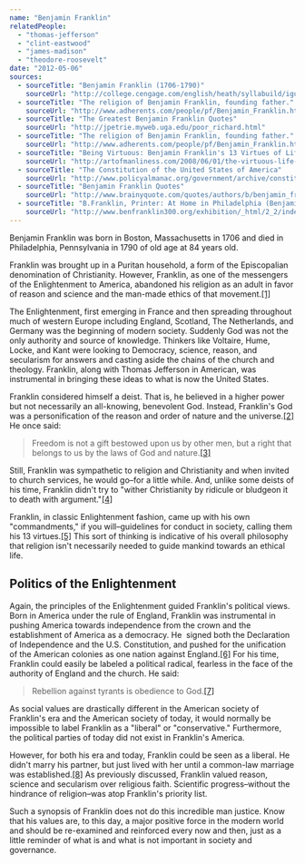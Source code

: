 ```yaml
---
name: "Benjamin Franklin"
relatedPeople:
  - "thomas-jefferson"
  - "clint-eastwood"
  - "james-madison"
  - "theodore-roosevelt"
date: "2012-05-06"
sources:
  - sourceTitle: "Benjamin Franklin (1706-1790)"
    sourceUrl: "http://college.cengage.com/english/heath/syllabuild/iguide/franklin.html"
  - sourceTitle: "The religion of Benjamin Franklin, founding father."
    sourceUrl: "http://www.adherents.com/people/pf/Benjamin_Franklin.html"
  - sourceTitle: "The Greatest Benjamin Franklin Quotes"
    sourceUrl: "http://jpetrie.myweb.uga.edu/poor_richard.html"
  - sourceTitle: "The religion of Benjamin Franklin, founding father."
    sourceUrl: "http://www.adherents.com/people/pf/Benjamin_Franklin.html"
  - sourceTitle: "Being Virtuous: Benjamin Franklin's 13 Virtues of Life"
    sourceUrl: "http://artofmanliness.com/2008/06/01/the-virtuous-life-wrap-up/"
  - sourceTitle: "The Constitution of the United States of America"
    sourceUrl: "http://www.policyalmanac.org/government/archive/constitution.shtml"
  - sourceTitle: "Benjamin Franklin Quotes"
    sourceUrl: "http://www.brainyquote.com/quotes/authors/b/benjamin_franklin_7.html"
  - sourceTitle: "B.Franklin, Printer: At Home in Philadelphia (Benjamin Franklin: In Search of a Better World"
    sourceUrl: "http://www.benfranklin300.org/exhibition/_html/2_2/index.htm"
---
```


Benjamin Franklin was born in Boston, Massachusetts in 1706 and died in Philadelphia, Pennsylvania in 1790 of old age at 84 years old.

Franklin was brought up in a Puritan household, a form of the Episcopalian denomination of Christianity. However, Franklin, as one of the messengers of the Enlightenment to America, abandoned his religion as an adult in favor of reason and science and the man-made ethics of that movement.<a class="source-citation" href="http://college.cengage.com/english/heath/syllabuild/iguide/franklin.html" title="Benjamin Franklin (1706-1790)">[1]</a>

The Enlightenment, first emerging in France and then spreading throughout much of western Europe including England, Scotland, The Netherlands, and Germany was the beginning of modern society. Suddenly God was not the only authority and source of knowledge. Thinkers like Voltaire, Hume, Locke, and Kant were looking to Democracy, science, reason, and secularism for answers and casting aside the chains of the church and theology. Franklin, along with Thomas Jefferson in American, was instrumental in bringing these ideas to what is now the United States.

Franklin considered himself a deist. That is, he believed in a higher power but not necessarily an all-knowing, benevolent God. Instead, Franklin's God was a personification of the reason and order of nature and the universe.<a class="source-citation" href="http://www.adherents.com/people/pf/Benjamin_Franklin.html" title="The religion of Benjamin Franklin, founding father.">[2]</a> He once said:

>Freedom is not a gift bestowed upon us by other men, but a right that belongs to us by the laws of God and nature.<a class="source-citation" href="http://jpetrie.myweb.uga.edu/poor_richard.html" title="The Greatest Benjamin Franklin Quotes">[3]</a>

Still, Franklin was sympathetic to religion and Christianity and when invited to church services, he would go–for a little while. And, unlike some deists of his time, Franklin didn't try to "wither Christianity by ridicule or bludgeon it to death with argument."<a class="source-citation" href="http://www.adherents.com/people/pf/Benjamin_Franklin.html" title="The religion of Benjamin Franklin, founding father.">[4]</a>

Franklin, in classic Enlightenment fashion, came up with his own "commandments," if you will–guidelines for conduct in society, calling them his 13 virtues.<a class="source-citation" href="http://artofmanliness.com/2008/06/01/the-virtuous-life-wrap-up/" title="Being Virtuous: Benjamin Franklin&apos;s 13 Virtues of Life">[5]</a> This sort of thinking is indicative of his overall philosophy that religion isn't necessarily needed to guide mankind towards an ethical life.


## Politics of the Enlightenment

Again, the principles of the Enlightenment guided Franklin's political views. Born in America under the rule of England, Franklin was instrumental in pushing America towards independence from the crown and the establishment of America as a democracy. He  signed both the Declaration of Independence and the U.S. Constitution, and pushed for the unification of the American colonies as one nation against England.<a class="source-citation" href="http://www.policyalmanac.org/government/archive/constitution.shtml" title="The Constitution of the United States of America">[6]</a> For his time, Franklin could easily be labeled a political radical, fearless in the face of the authority of England and the church. He said:

>Rebellion against tyrants is obedience to God.<a class="source-citation" href="http://www.brainyquote.com/quotes/authors/b/benjamin_franklin_7.html" title="Benjamin Franklin Quotes">[7]</a>

As social values are drastically different in the American society of Franklin's era and the American society of today, it would normally be impossible to label Franklin as a "liberal" or "conservative." Furthermore, the political parties of today did not exist in Franklin's America.

However, for both his era and today, Franklin could be seen as a liberal. He didn't marry his partner, but just lived with her until a common-law marriage was established.<a class="source-citation" href="http://www.benfranklin300.org/exhibition/_html/2_2/index.htm" title="B.Franklin, Printer: At Home in Philadelphia (Benjamin Franklin: In Search of a Better World">[8]</a> As previously discussed, Franklin valued reason, science and secularism over religious faith. Scientific progress–without the hindrance of religion–was atop Franklin's priority list.

Such a synopsis of Franklin does not do this incredible man justice. Know that his values are, to this day, a major positive force in the modern world and should be re-examined and reinforced every now and then, just as a little reminder of what is and what is not important in society and governance.